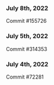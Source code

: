### July 8th, 2022

Commit #155726

### July 5th, 2022

Commit #314353


### July 4th, 2022

Commit #72281

